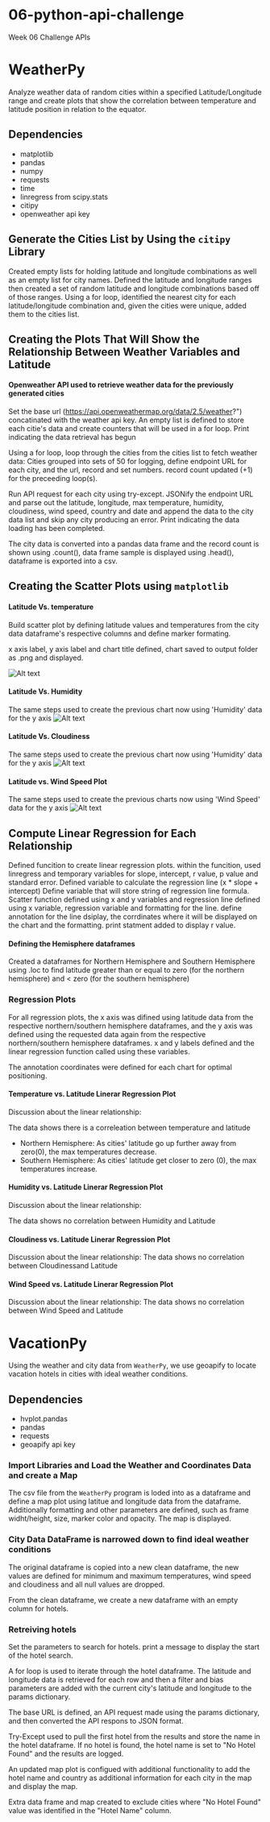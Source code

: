 # 06-python-api-challenge
Week 06 Challenge APIs




# WeatherPy

Analyze weather data of random cities within a specified Latitude/Longitude range and create plots that show the correlation between temperature and latitude position in relation to the equator.

## Dependencies
 - matplotlib
 - pandas
 - numpy
 - requests
 - time
 - linregress from scipy.stats
 - citipy
 - openweather api key

## Generate the Cities List by Using the `citipy` Library
Created empty lists for holding latitude and longitude combinations as well as an empty list for city names.
Defined the latitude and longitude ranges then created a set of random latitude and longitude combinations based off of those ranges.
Using a for loop, identified the nearest city for each latitude/longitude combination and, given the cities were unique, added them to the cities list.

## Creating the Plots That Will Show the Relationship Between Weather Variables and Latitude
#### Openweather API used to retrieve weather data for the previously generated cities
Set the base url (https://api.openweathermap.org/data/2.5/weather?") concatinated with the weather api key.
An empty list is defined to store each citie's data and create counters that will be used in a for loop.
Print indicating the data retrieval has begun

Using a for loop, loop through the cities from the cities list to fetch weather data:
Cities grouped into sets of 50 for logging, define endpoint URL for each city, and the url, record and set numbers.
record count updated (+1) for the preceeding loop(s).

Run API request for each city using try-except.
JSONify the endpoint URL and parse out the latitude, longitude, max temperature, humidity, cloudiness, wind speed, country and date and append the data to the city data list and skip any city producing an error.
Print indicating the data loading has been completed.

The city data is converted into a pandas data frame and the record count is shown using .count(), data frame sample is displayed using .head(), dataframe is exported into a csv.

## Creating the Scatter Plots using `matplotlib`
#### Latitude Vs. temperature
Build scatter plot by defining latitude values and temperatures from the city data dataframe's respective columns and define marker formating.

x axis label, y axis label and chart title defined, chart saved to output folder as .png and displayed.

![Alt text](https://github.com/joey-october85/06-python-api-challenge/blob/main/WeatherPy/output_data/Fig1.png?raw=true "Fig1")

#### Latitude Vs. Humidity
The same steps used to create the previous chart now using 'Humidity' data for the y axis
![Alt text](https://github.com/joey-october85/06-python-api-challenge/blob/main/WeatherPy/output_data/Fig2.png?raw=true "Fig2")

#### Latitude Vs. Cloudiness 
The same steps used to create the previous chart now using 'Humidity' data for the y axis
![Alt text](https://github.com/joey-october85/06-python-api-challenge/blob/main/WeatherPy/output_data/Fig3.png?raw=true "Fig2")

#### Latitude vs. Wind Speed Plot
The same steps used to create the previous charts now using 'Wind Speed' data for the y axis
 ![Alt text](https://github.com/joey-october85/06-python-api-challenge/blob/main/WeatherPy/output_data/Fig4.png?raw=true "Fig2")


## Compute Linear Regression for Each Relationship
Defined funcition to create linear regression plots.
within the funcition, used linregress and temporary variables for slope, intercept, r value, p value and standard error.
Defined variable to calculate the regression line (x * slope + intercept)
Define variable that will store string of regression line formula.
Scatter function defined using x and y variables and regression line defined using x variable, regression variable and formatting for the line.
define annotation for the line dsiplay, the corrdinates where it will be displayed on the chart and the formatting.
print statment added to display r value.

#### Defining the Hemisphere dataframes
Created a dataframes for Northern Hemisphere and Southern Hemisphere using .loc to find latitude greater than or equal to zero (for the northern hemisphere) and < zero (for the southern hemisphere)

### Regression Plots
For all regression plots, the x axis was difined using latitude data from the respective northern/southern hemisphere dataframes, and the y axis was defined using the requested data again from the respective northern/southern hemisphere dataframes.
x and y labels defined and the linear regression function called using these variables.

The annotation coordinates were defined for each chart for optimal positioning.

#### Temperature vs. Latitude Linerar Regression Plot 
Discussion about the linear relationship:

The data shows there is a correleation between temperature and latitude
 - Northern Hemisphere: As cities' latitude go up further away from zero(0), the max temperatures decrease.
 - Southern Hemisphere: As cities' latitude get closer to zero (0), the max temperatures increase.


#### Humidity vs. Latitude Linerar Regression Plot
Discussion about the linear relationship:

The data shows no correlation between Humidity and Latitude

#### Cloudiness vs. Latitude Linerar Regression Plot
Discussion about the linear relationship:
The data shows no correlation between Cloudinessand Latitude

#### Wind Speed vs. Latitude Linerar Regression Plot
Discussion about the linear relationship:
The data shows no correlation between Wind Speed and Latitude






# VacationPy 
Using the weather and city data from `WeatherPy`, we use geoapify to locate vacation hotels in cities with ideal weather conditions.

## Dependencies
 - hvplot.pandas
 - pandas
 - requests
 - geoapify api key

 ### Import Libraries and Load the Weather and Coordinates Data and create a Map
 The csv file from the `WeatherPy` program is loded into as a dataframe and define a map plot using latitue and longitude data from the dataframe. Additionally formatting and other parameters are defined, such as frame widht/height, size, marker color and opacity.
 The map is displayed.

 ### City Data DataFrame is narrowed down to find ideal weather conditions
 The original dataframe is copied into a new clean dataframe, the new values are defined for minimum and maximum temperatures, wind speed and cloudiness and all null values are dropped.

 From the clean dataframe, we create a new dataframe with an empty column for hotels.

 ### Retreiving hotels
 Set the parameters to search for hotels.
 print a message to display the start of the hotel search.

 A for loop is used to iterate through the hotel dataframe.
 The latitude and longitude data is retrieved for each row and then a filter and bias parameters are added with the current city's latitude and longitude to the params dictionary.

The base URL is defined, an API request made using the params dictionary, and then converted the API respons to JSON format.

Try-Except used to pull the first hotel from the results and store the name in the hotel dataframe.
If no hotel is found, the hotel name is set to "No Hotel Found" and the results are logged.

An updated map plot is configued with additional functionality to add the hotel name and country as additional information for each city in the map and display the map. 

Extra data frame and map created to exclude cities where "No Hotel Found" value was identified in the "Hotel Name" column.
